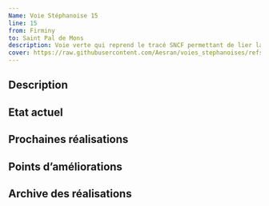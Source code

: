 ```yaml
---
Name: Voie Stéphanoise 15
line: 15
from: Firminy
to: Saint Pal de Mons
description: Voie verte qui reprend le tracé SNCF permettant de lier la vallée de l'Ondaine à la Via Fluvia
cover: https://raw.githubusercontent.com/Aesran/voies_stephanoises/refs/heads/main/assets/L15-Pont-ligne-Firminy-Duniere.jpg
---
```

## Description


## Etat actuel


## Prochaines réalisations 


## Points d’améliorations


## Archive des réalisations